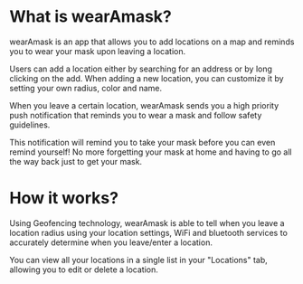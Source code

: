 # What is wearAmask?
wearAmask is an app that allows you to add locations on a map and reminds you to wear your mask upon leaving a location. 

Users can add a location either by searching for an address or by long clicking on the add. When adding a new location, you can customize it by setting your own radius, color and name. 

When you leave a certain location, wearAmask sends you a high priority push notification that reminds you to wear a mask and follow safety guidelines. 

This notification will remind you to take your mask before you can even remind yourself! No more forgetting your mask at home and having to go all the way back just to get your mask.

# How it works?

Using Geofencing technology, wearAmask is able to tell when you leave a location radius using your location settings, WiFi and bluetooth services to accurately determine when you leave/enter a location.

You can view all your locations in a single list in your "Locations" tab, allowing you to edit or delete a location.
